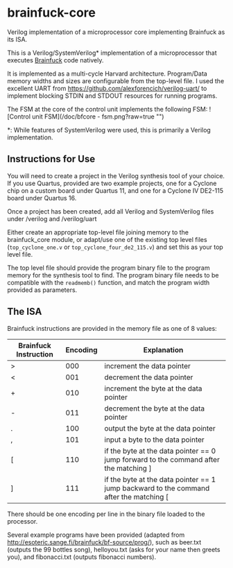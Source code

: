 # brainfuck-core
Verilog implementation of a microprocessor core implementing Brainfuck as its ISA.

This is a Verilog/SystemVerilog\* implementation of a microprocessor that executes [Brainfuck](https://en.wikipedia.org/wiki/Brainfuck) code natively.

It is implemented as a multi-cycle Harvard architecture. Program/Data memory widths and sizes are configurable from the top-level file. I used the excellent UART from https://github.com/alexforencich/verilog-uart/ to implement blocking STDIN and STDOUT resources for running programs.

The FSM at the core of the control unit implements the following FSM:
![Control unit FSM](/doc/bfcore - fsm.png?raw=true "")

\*: While features of SystemVerilog were used, this is primarily a Verilog implementation.

## Instructions for Use

You will need to create a project in the Verilog synthesis tool of your choice. If you use Quartus, provided are two example projects, one for a Cyclone chip on a custom board under Quartus 11, and one for a Cyclone IV DE2-115 board under Quartus 16.

Once a project has been created, add all Verilog and SystemVerilog files under /verilog and /verilog/uart

Either create an appropriate top-level file joining memory to the brainfuck_core module, or adapt/use one of the existing top level files (`top_cyclone_one.v` or `top_cyclone_four_de2_115.v`) and set this as your top level file.

The top level file should provide the program binary file to the program memory for the synthesis tool to find. 
The program binary file needs to be compatible with the `readmemb()` function, and match the program width provided as parameters.

## The ISA

Brainfuck instructions are provided in the memory file as one of 8 values:

 Brainfuck Instruction | Encoding | Explanation                                                                            
 --------------------- | -------- | --------------------------------------------------------------------------------------
           >           |   000    | increment the data pointer                                                             
           <           |   001    | decrement the data pointer                                                             
           +           |   010    | increment the byte at the data pointer                                                 
           -           |   011    | decrement the byte at the data pointer                                                 
           .           |   100    | output the byte at the data pointer                                                    
           ,           |   101    | input a byte to the data pointer                                                       
           [           |   110    | if the byte at the data pointer == 0 jump forward to the command after the matching ]  
           ]           |   111    | if the byte at the data pointer == 1 jump backward to the command after the matching [ 

There should be one encoding per line in the binary file loaded to the processor.

Several example programs have been provided (adapted from http://esoteric.sange.fi/brainfuck/bf-source/prog/), such as beer.txt (outputs the 99 bottles song), helloyou.txt (asks for your name then greets you), and fibonacci.txt (outputs fibonacci numbers).
